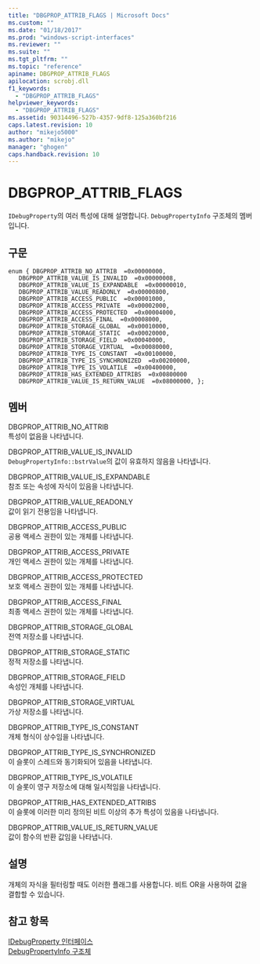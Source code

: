 ```yaml
---
title: "DBGPROP_ATTRIB_FLAGS | Microsoft Docs"
ms.custom: ""
ms.date: "01/18/2017"
ms.prod: "windows-script-interfaces"
ms.reviewer: ""
ms.suite: ""
ms.tgt_pltfrm: ""
ms.topic: "reference"
apiname: DBGPROP_ATTRIB_FLAGS
apilocation: scrobj.dll
f1_keywords: 
  - "DBGPROP_ATTRIB_FLAGS"
helpviewer_keywords: 
  - "DBGPROP_ATTRIB_FLAGS"
ms.assetid: 90314496-527b-4357-9df8-125a360bf216
caps.latest.revision: 10
author: "mikejo5000"
ms.author: "mikejo"
manager: "ghogen"
caps.handback.revision: 10
---
```

# DBGPROP_ATTRIB_FLAGS
`IDebugProperty`의 여러 특성에 대해 설명합니다.  `DebugPropertyInfo` 구조체의 멤버입니다.  
  
## 구문  
  
```  
enum { DBGPROP_ATTRIB_NO_ATTRIB  =0x00000000,    DBGPROP_ATTRIB_VALUE_IS_INVALID  =0x00000008,    DBGPROP_ATTRIB_VALUE_IS_EXPANDABLE  =0x00000010,    DBGPROP_ATTRIB_VALUE_READONLY  =0x00000800,    DBGPROP_ATTRIB_ACCESS_PUBLIC  =0x00001000,    DBGPROP_ATTRIB_ACCESS_PRIVATE  =0x00002000,    DBGPROP_ATTRIB_ACCESS_PROTECTED  =0x00004000,    DBGPROP_ATTRIB_ACCESS_FINAL  =0x00008000,    DBGPROP_ATTRIB_STORAGE_GLOBAL  =0x00010000,    DBGPROP_ATTRIB_STORAGE_STATIC  =0x00020000,    DBGPROP_ATTRIB_STORAGE_FIELD  =0x00040000,    DBGPROP_ATTRIB_STORAGE_VIRTUAL  =0x00080000,    DBGPROP_ATTRIB_TYPE_IS_CONSTANT  =0x00100000,    DBGPROP_ATTRIB_TYPE_IS_SYNCHRONIZED  =0x00200000,    DBGPROP_ATTRIB_TYPE_IS_VOLATILE  =0x00400000,    DBGPROP_ATTRIB_HAS_EXTENDED_ATTRIBS  =0x00800000    DBGPROP_ATTRIB_VALUE_IS_RETURN_VALUE  =0x08000000, };   
```  
  
## 멤버  
 DBGPROP\_ATTRIB\_NO\_ATTRIB  
 특성이 없음을 나타냅니다.  
  
 DBGPROP\_ATTRIB\_VALUE\_IS\_INVALID  
 `DebugPropertyInfo::bstrValue`의 값이 유효하지 않음을 나타냅니다.  
  
 DBGPROP\_ATTRIB\_VALUE\_IS\_EXPANDABLE  
 참조 또는 속성에 자식이 있음을 나타냅니다.  
  
 DBGPROP\_ATTRIB\_VALUE\_READONLY  
 값이 읽기 전용임을 나타냅니다.  
  
 DBGPROP\_ATTRIB\_ACCESS\_PUBLIC  
 공용 액세스 권한이 있는 개체를 나타냅니다.  
  
 DBGPROP\_ATTRIB\_ACCESS\_PRIVATE  
 개인 액세스 권한이 있는 개체를 나타냅니다.  
  
 DBGPROP\_ATTRIB\_ACCESS\_PROTECTED  
 보호 액세스 권한이 있는 개체를 나타냅니다.  
  
 DBGPROP\_ATTRIB\_ACCESS\_FINAL  
 최종 액세스 권한이 있는 개체를 나타냅니다.  
  
 DBGPROP\_ATTRIB\_STORAGE\_GLOBAL  
 전역 저장소를 나타냅니다.  
  
 DBGPROP\_ATTRIB\_STORAGE\_STATIC  
 정적 저장소를 나타냅니다.  
  
 DBGPROP\_ATTRIB\_STORAGE\_FIELD  
 속성인 개체를 나타냅니다.  
  
 DBGPROP\_ATTRIB\_STORAGE\_VIRTUAL  
 가상 저장소를 나타냅니다.  
  
 DBGPROP\_ATTRIB\_TYPE\_IS\_CONSTANT  
 개체 형식이 상수임을 나타냅니다.  
  
 DBGPROP\_ATTRIB\_TYPE\_IS\_SYNCHRONIZED  
 이 슬롯이 스레드와 동기화되어 있음을 나타냅니다.  
  
 DBGPROP\_ATTRIB\_TYPE\_IS\_VOLATILE  
 이 슬롯이 영구 저장소에 대해 일시적임을 나타냅니다.  
  
 DBGPROP\_ATTRIB\_HAS\_EXTENDED\_ATTRIBS  
 이 슬롯에 이러한 미리 정의된 비트 이상의 추가 특성이 있음을 나타냅니다.  
  
 DBGPROP\_ATTRIB\_VALUE\_IS\_RETURN\_VALUE  
 값이 함수의 반환 값임을 나타냅니다.  
  
## 설명  
 개체의 자식을 필터링할 때도 이러한 플래그를 사용합니다.  비트 OR을 사용하여 값을 결합할 수 있습니다.  
  
## 참고 항목  
 [IDebugProperty 인터페이스](../../winscript/reference/idebugproperty-interface.md)   
 [DebugPropertyInfo 구조체](../../winscript/reference/debugpropertyinfo-structure.md)